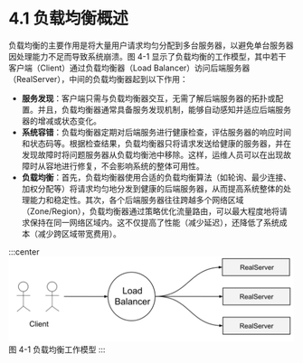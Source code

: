 # 4.1 负载均衡概述

负载均衡的主要作用是将大量用户请求均匀分配到多台服务器，以避免单台服务器因处理能力不足而导致系统崩溃。图 4-1 显示了负载均衡的工作模型，其中若干客户端（Client）通过负载均衡器（Load Balancer）访问后端服务器（RealServer），中间的负载均衡器起到以下作用：

- **服务发现**：客户端只需与负载均衡器交互，无需了解后端服务器的拓扑或配置。并且，负载均衡器通常具备服务发现机制，能够自动感知并适应后端服务器的增减或状态变化。
- **系统容错**：负载均衡器定期对后端服务进行健康检查，评估服务器的响应时间和状态码等。根据检查结果，负载均衡器只将请求发送给健康的服务器，并在发现故障时将问题服务器从负载均衡池中移除。这样，运维人员可以在出现故障时从容地进行修复，不会影响系统的整体可用性。
- **负载均衡**：首先，负载均衡器使用合适的负载均衡算法（如轮询、最少连接、加权分配等）将请求均匀地分发到健康的后端服务器，从而提高系统整体的处理能力和稳定性。其次，各个后端服务器往往跨越多个网络区域（Zone/Region），负载均衡器通过策略优化流量路由，可以最大程度地将请求保持在同一网络区域内。这不仅提高了性能（减少延迟），还降低了系统成本（减少跨区域带宽费用）。

:::center
  ![](../assets/balancer.svg)<br/>
 图 4-1 负载均衡工作模型
:::



